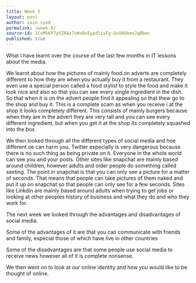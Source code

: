 ```yaml
---
title: Week 5
layout: post
author: zain.syed
permalink: /week-5/
source-id: 1CvMkKP7yOZRAz7vWx0xEypdlixFg-QvUHbbmsJqBbmc
published: true
---
```

What I have learnt over the course of the last few months in IT lessons about the media.

We learnt about how the pictures of mainly food on adverts are completely different to how they are when you actually buy it from a restaurant. They even use a special person called a food stylist to style the food and make it look nice and also so that you can see every single ingredient in the dish. So that when it is on the advert people find it appealing so that thew go to the shop and buy it. This is a complete scam as when you receive i at the shop it looks completely different. This consists of mainly burgers because when they are in the advert they are very tall and you can see every different ingredient, but when you get it at the shop its completely squashed into the box.

We then looked through all the different types of social media and hoe different oe can harm you. Twitter especially is very dangerous because there is no such thing as being private on it. Everyone in the whole world can see you and your posts. Other sites like snapchat are mainly based around children, however adults and older people do something called sexting. The point in snapchat is that you can only see a picture for a matter of seconds. That means that people can take pictures of them naked and put it up on snapchat so that people can only see for a few seconds. Sites like Linkdin are mainly based around adults when trying to get jobs or looking at other peoples history of business and what they do and who they work for.

The next week we looked through the advantages and disadvantages of social media.

Some of the advantages of it are that you can communicate with friends and family, especial those of which have live in other countries

Some of the disadvantages are that some people use social media to receive news however all of it is complete nonsense.

We then went on to look at our online identity and how you would like to be thought of online.

